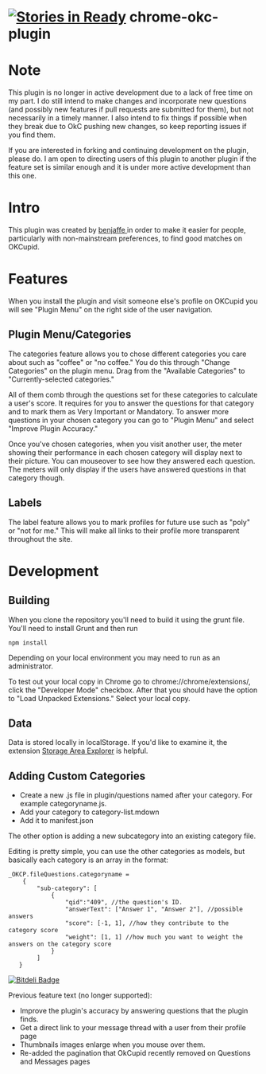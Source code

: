 [![Stories in Ready](https://badge.waffle.io/benjaffe/chrome-okc-plugin.png?label=ready&title=Ready)](https://waffle.io/benjaffe/chrome-okc-plugin)
chrome-okc-plugin
=================

# Note

This plugin is no longer in active development due to a lack of free time on my part. I do still intend to make changes and incorporate new questions (and possibly new features if pull requests are submitted for them), but not necessarily in a timely manner. I also intend to fix things if possible when they break due to OkC pushing new changes, so keep reporting issues if you find them.

If you are interested in forking and continuing development on the plugin, please do. I am open to directing users of this plugin to another plugin if the feature set is similar enough and it is under more active development than this one.

# Intro

This plugin was created by [benjaffe ](https://github.com/benjaffe) in order to make it easier for people, particularly with non-mainstream preferences, to find good matches on OKCupid.

# Features

When you install the plugin and visit someone else's profile on OKCupid you will see "Plugin Menu" on the right side of the user navigation.

## Plugin Menu/Categories

The categories feature allows you to chose different categories you care about such as "coffee" or "no coffee." You do this through "Change Categories" on the plugin menu. Drag from the "Available Categories" to "Currently-selected categories."

All of them comb through the questions set for these categories to calculate a user's score. It requires for you to answer the questions for that category and to mark them as Very Important or Mandatory. To answer more questions in your chosen category you can go to "Plugin Menu" and select "Improve Plugin Accuracy."

Once you've chosen categories, when you visit another user, the meter showing their performance in each chosen category will display next to their picture. You can mouseover to see how they answered each question. The meters will only display if the users have answered questions in that category though.

## Labels

The label feature allows you to mark profiles for future use such as "poly" or "not for me." This will make all links to their profile more transparent throughout the site.

# Development

## Building

When you clone the repository you'll need to build it using the grunt file. You'll need to install Grunt and then run

```
npm install
```

Depending on your local environment you may need to run as an administrator.

To test out your local copy in Chrome go to chrome://chrome/extensions/, click the "Developer Mode" checkbox. After that you should have the option to "Load Unpacked Extensions." Select your local copy.

## Data

Data is stored locally in localStorage. If you'd like to examine it, the extension [Storage Area Explorer](https://chrome.google.com/webstore/detail/storage-area-explorer) is helpful.

## Adding Custom Categories

- Create a new .js file in plugin/questions named after your category. For example categoryname.js.
- Add your category to category-list.mdown
- Add it to manifest.json

The other option is adding a new subcategory into an existing category file.

Editing is pretty simple, you can use the other categories as models, but basically each category is an array in the format:

```
_OKCP.fileQuestions.categoryname =
	{
		"sub-category": [
			{
				"qid":"409", //the question's ID.
				"answerText": ["Answer 1", "Answer 2"], //possible answers
				"score": [-1, 1], //how they contribute to the category score
				"weight": [1, 1] //how much you want to weight the answers on the category score
			}
		]
   }

```

[![Bitdeli Badge](https://d2weczhvl823v0.cloudfront.net/benjaffe/chrome-okc-plugin/trend.png)](https://bitdeli.com/free 'Bitdeli Badge')

Previous feature text (no longer supported):

- Improve the plugin's accuracy by answering questions that the plugin finds.
- Get a direct link to your message thread with a user from their profile page
- Thumbnails images enlarge when you mouse over them.
- Re-added the pagination that OkCupid recently removed on Questions and Messages pages
